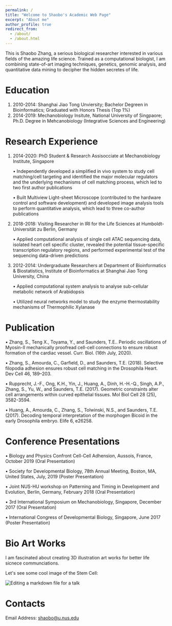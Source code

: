 ```yaml
---
permalink: /
title: "Welcome to Shaobo's Academic Web Page"
excerpt: "About me"
author_profile: true
redirect_from: 
  - /about/
  - /about.html
---
```


This is Shaobo Zhang, a serious biological researcher interested in various fields of the amazing life science. Trained as a computational biologist, I am combining state-of-art imaging techniques, genetics, genomic analysis, and quantitative data mining to decipher the hidden secretes of life.  

Education
======
1. 2010-2014: Shanghai Jiao Tong Unviersity; Bachelor Degreen in Bioinformatics; Graduated with Honors Thesis (Top 1%)
1. 2014-2019: Mechanobiology Insitute, National University of Singpaore; Ph.D. Degree in Mehcanobiology (Integrative Sciences and Engineering)

Research Experience
======
1. 2014-2020: PhD Student & Research Assisocciate at Mechanobiology Institute, Singapore 

    • Independently developed a simplified in vivo system to study cell matching/cell targeting and identified the major molecular regulators and the underlying mechanisms of cell matching process, which led to two first author publications

    •	Built Multiview Light-sheet Microscope (contributed to the hardware control and software development) and developed image analysis tools to perform quantitative analysis, which lead to three co-author publications

1. 2018-2018: Visiting Researcher in IRI for the Life Sciences at Humboldt-Universität zu Berlin, Germany

    •	Applied computational analysis of single cell ATAC sequencing data, isolated heart cell specific cluster, revealed the potential tissue-specific transcription regulatory regions, and performed experimental test of the sequencing data-driven predictions

1. 2012-2014: Undergraduate Researchers at Department of Bioinformatics & Biostatistics, Institute of Bioinformatics at Shanghai Jiao Tong University, China

    •	Applied computational system analysis to analyse sub-cellular metabolic network of Arabidopsis

    •	Utilized neural networks model to study the enzyme thermostability mechanisms of Thermophilic Xylanase

Publication
======
•	Zhang, S., Teng X., Toyama, Y., and Saunders, T.E.. Periodic oscillations of Myosin-II mechanically proofread cell-cell connections to ensure robust formation of the cardiac vessel. Curr. Biol. (16th July, 2020).

•	Zhang, S., Amourda, C., Garfield, D., and Saunders, T.E. (2018). Selective filopodia adhesion ensures robust cell matching in the Drosophila Heart. Dev Cell 46, 189–203.

•	Rupprecht, J.-F., Ong, K.H., Yin, J., Huang, A., Dinh, H.-H.-Q., Singh, A.P., Zhang, S., Yu, W., and Saunders, T.E. (2017). Geometric constraints alter cell arrangements within curved epithelial tissues. Mol Biol Cell 28 (25), 3582-3594.

•	Huang, A., Amourda, C., Zhang, S., Tolwinski, N.S., and Saunders, T.E. (2017). Decoding temporal interpretation of the morphogen Bicoid in the early Drosophila embryo. Elife 6, e26258. 

Conference Presentations
======
•	Biology and Physics Confront Cell-Cell Adhension, Aussois, France, October 2019 (Oral Presentation)

•	Society for Developmental Biology, 78th Annual Meeting, Boston, MA, United States, July, 2019 (Poster Presentation)

•	Joint NUS-HU workshop on Patterning and Timing in Development and Evolution, Berlin, Germany, February 2018 (Oral Presentation)

•	3rd International Symposium on Mechanobiology, Singapore, December 2017 (Oral Presentation)

•	International Congress of Developmental Biology, Singapore, June 2017 (Poster Presentation)

Bio Art Works
======

I am fascinated about creating 3D illustration art works for better life sicnece communciations.

Let's see some cool image of the Stem Cell:


![Editing a markdown file for a talk](/images/Stem-Cell.png)

Contacts
======
Email Address: shaobo@u.nus.edu


